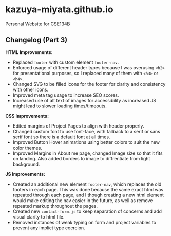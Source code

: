 # kazuya-miyata.github.io

Personal Website for CSE134B

## Changelog (Part 3)
**HTML Improvements:**
- Replaced `footer` with custom element `footer-nav`. 
- Enforced usage of different header types because I was overusing `<h2>` for presentational purposes, so I replaced many of them with `<h3>` or `<h4>`.
- Changed SVG to be filled icons for the footer for clarity and consistency with other icons. 
- Improved meta tag usage to increase SEO scores. 
- Increased use of alt text of images for accessibility as increased JS might lead to slower loading times/timeouts. 

**CSS Improvements:**
- Edited margins of Project Pages to align with header properly. 
- Changed custom font to use font-face, with fallback to a serif or sans serif font so there is a default font at all times.
- Improved Button Hover animations using better colors to suit the new color themes.
- Improved Margins in About me page, changed Image size so that it fits on landing. Also added borders to image to diffrentiate from light background.

**JS Improvements:**
- Created an additional new element `footer-nav`, which replaces the old footers in each page. This was done because the same exact html was repeated through each page, and I though creating a new html element would make editing the nav easier in the future, as well as remove repeated markup throughout the pages.
- Created new `contact-form.js` to keep separation of concerns and add visual clarity to html file.
- Removed instances of weak typing on form and project variables to prevent any implict type coercion. 